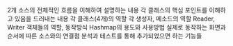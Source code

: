 2개 소스의 전체적인 흐름을 이해하여 설명하는 내용
각 클래스의 핵심 포인트를 이해하고 있음을 드러내는 내용
각 클래스(4개)의 역할
각 생성자, 메소드의 역할
Reader, Writer 객체들의 역할, 동작방식
Hashmap의 용도와 사용방법
실제로 동작하는 화면과 순서에 따른 소스와의 연결점
분석과 테스트를 통해 추가되었으면 하는 기능들
